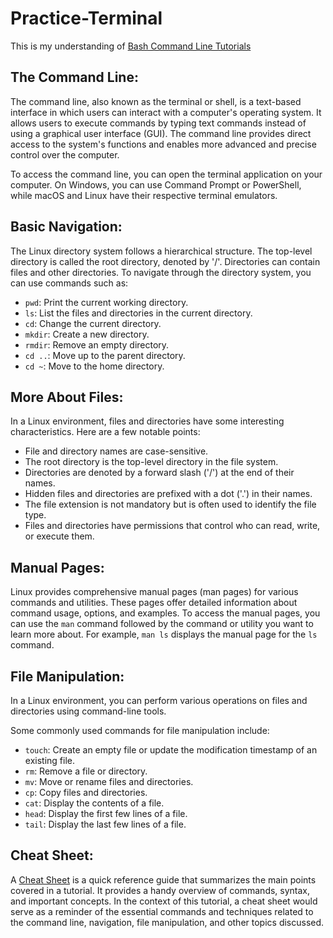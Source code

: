 # Practice-Terminal 
This is my understanding of [Bash Command Line Tutorials](https://ryanstutorials.net/linuxtutorial/) 

## The Command Line:

The command line, also known as the terminal or shell, is a text-based interface in which users can interact with a computer's operating system. It allows users to execute commands by typing text commands instead of using a graphical user interface (GUI). The command line provides direct access to the system's functions and enables more advanced and precise control over the computer.

To access the command line, you can open the terminal application on your computer. On Windows, you can use Command Prompt or PowerShell, while macOS and Linux have their respective terminal emulators.

## Basic Navigation:

The Linux directory system follows a hierarchical structure. The top-level directory is called the root directory, denoted by '/'. Directories can contain files and other directories. To navigate through the directory system, you can use commands such as:

- `pwd`: Print the current working directory.
- `ls`: List the files and directories in the current directory.
- `cd`: Change the current directory.
- `mkdir`: Create a new directory.
- `rmdir`: Remove an empty directory.
- `cd ..`: Move up to the parent directory.
- `cd ~`: Move to the home directory.

## More About Files:

In a Linux environment, files and directories have some interesting characteristics. Here are a few notable points:

- File and directory names are case-sensitive.
- The root directory is the top-level directory in the file system.
- Directories are denoted by a forward slash ('/') at the end of their names.
- Hidden files and directories are prefixed with a dot ('.') in their names.
- The file extension is not mandatory but is often used to identify the file type.
- Files and directories have permissions that control who can read, write, or execute them.

## Manual Pages:

Linux provides comprehensive manual pages (man pages) for various commands and utilities. These pages offer detailed information about command usage, options, and examples. To access the manual pages, you can use the `man` command followed by the command or utility you want to learn more about. For example, `man ls` displays the manual page for the `ls` command.

## File Manipulation:

In a Linux environment, you can perform various operations on files and directories using command-line tools.

Some commonly used commands for file manipulation include:

- `touch`: Create an empty file or update the modification timestamp of an existing file.
- `rm`: Remove a file or directory.
- `mv`: Move or rename files and directories.
- `cp`: Copy files and directories.
- `cat`: Display the contents of a file.
- `head`: Display the first few lines of a file.
- `tail`: Display the last few lines of a file.

## Cheat Sheet:

A [Cheat Sheet](https://ryanstutorials.net/linuxtutorial/cheatsheet.php) is a quick reference guide that summarizes the main points covered in a tutorial. It provides a handy overview of commands, syntax, and important concepts. In the context of this tutorial, a cheat sheet would serve as a reminder of the essential commands and techniques related to the command line, navigation, file manipulation, and other topics discussed.

